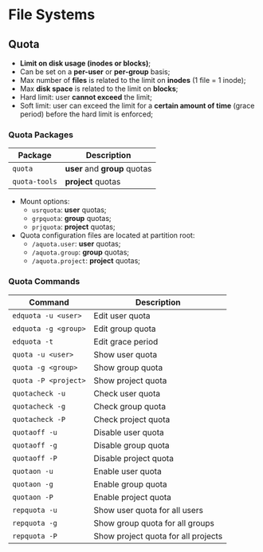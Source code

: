 # File Systems

## Quota

- **Limit on disk usage (inodes or blocks)**;
- Can be set on a **per-user** or **per-group** basis;
- Max number of **files** is related to the limit on **inodes** (1 file = 1
  inode);
- Max **disk space** is related to the limit on **blocks**;
- Hard limit: user **cannot exceed** the limit;
- Soft limit: user can exceed the limit for a **certain amount of time** (grace
  period) before the hard limit is enforced;

### Quota Packages

| Package       | Description                   |
|---------------|-------------------------------|
| `quota`       | **user** and **group** quotas |
| `quota-tools` | **project** quotas            |

- Mount options:
  - `usrquota`: **user** quotas;
  - `grpquota`: **group** quotas;
  - `prjquota`: **project** quotas;
- Quota configuration files are located at partition root:
  - `/aquota.user`: **user** quotas;
  - `/aquota.group`: **group** quotas;
  - `/aquota.project`: **project** quotas;

### Quota Commands

| Command              | Description                         |
|----------------------|-------------------------------------|
| `edquota -u <user>`  | Edit user quota                     | 
| `edquota -g <group>` | Edit group quota                    |
| `edquota -t`         | Edit grace period                   |
| `quota -u <user>`    | Show user quota                     |
| `quota -g <group>`   | Show group quota                    |
| `quota -P <project>` | Show project quota                  |
| `quotacheck -u`      | Check user quota                    |
| `quotacheck -g`      | Check group quota                   |
| `quotacheck -P`      | Check project quota                 |
| `quotaoff -u`        | Disable user quota                  |
| `quotaoff -g`        | Disable group quota                 |
| `quotaoff -P`        | Disable project quota               |
| `quotaon -u`         | Enable user quota                   |
| `quotaon -g`         | Enable group quota                  |
| `quotaon -P`         | Enable project quota                |
| `repquota -u`        | Show user quota for all users       |
| `repquota -g`        | Show group quota for all groups     |
| `repquota -P`        | Show project quota for all projects |
